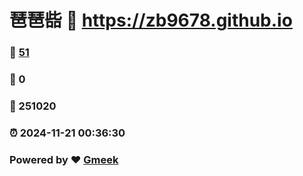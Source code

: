 # 琶琶啙 :link: https://zb9678.github.io 
### :page_facing_up: [51](https://zb9678.github.io/tag.html) 
### :speech_balloon: 0 
### :hibiscus: 251020 
### :alarm_clock: 2024-11-21 00:36:30 
### Powered by :heart: [Gmeek](https://github.com/Meekdai/Gmeek)
